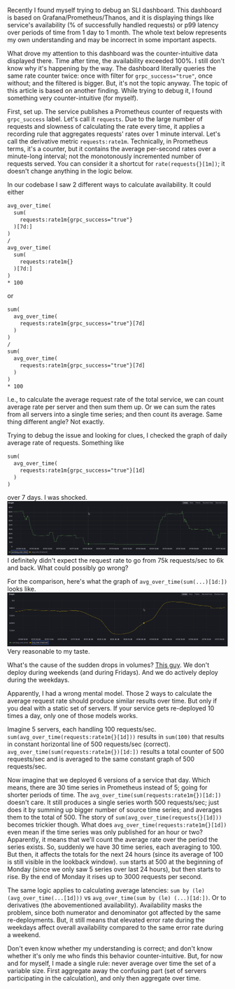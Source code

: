 Recently I found myself trying to debug an SLI dashboard. This dashboard is based on Grafana/Prometheus/Thanos,
and it is displaying things like service's availability (% of successfully handled requests) or p99 latency over 
periods of time from 1 day to 1 month. The whole text below represents my own understanding and may be incorrect in
some important aspects.

What drove my attention to this dashboard was the counter-intuitive data displayed there. Time after time, the 
availability exceeded 100%. I still don't know why it's happening by the way. The dashboard literally queries the same
rate counter twice: once with filter for `grpc_success="true"`, once without; and the filtered is bigger. 
But, it's not the topic anyway. The topic of this article is based on another finding. While trying to debug it,
I found something very counter-intuitive (for myself).

First, set up. The service publishes a Prometheus counter of requests with `grpc_success` label. 
Let's call it `requests`. Due to the large number of requests and slowness of calculating the rate every time,
it applies a recording rule that aggregates requests' rates over 1 minute interval. Let's call the derivative metric
`requests:rate1m`. Technically, in Prometheus terms, it's a counter, but it contains the average per-second rates 
over a minute-long interval; not the monotonously incremented number of requests served. You can consider it 
a shortcut for `rate(requests{}[1m])`; it doesn't change anything in the logic below.

In our codebase I saw 2 different ways to calculate availability. It could either 
```
avg_over_time(
  sum(
    requests:rate1m{grpc_success="true"}
  )[7d:]
)
/
avg_over_time(
  sum(
    requests:rate1m{}
  )[7d:]
)
* 100
```
or
```
sum(
  avg_over_time(
    requests:rate1m{grpc_success="true"}[7d]
  )
)
/
sum(
  avg_over_time(
    requests:rate1m{grpc_success="true"}[7d]
  )
)
* 100
```

I.e., to calculate the average request rate of the total service, we can count average rate per server and then 
sum them up. Or we can sum the rates from all servers into a single time series; and then count its average. 
Same thing different angle? Not exactly.

Trying to debug the issue and looking for clues, I checked the graph of daily average rate of requests. Something like
```
sum(
  avg_over_time(
    requests:rate1m{grpc_success="true"}[1d]
  )
)
```
over 7 days. I was shocked. 
![](/images/averages_in_metrics/graph2.png)
I definitely didn't expect the request rate to go from 75k requests/sec to 6k and back. What could possibly go wrong?

For the comparison, here's what the graph of `avg_over_time(sum(...)[1d:])` looks like.
![](/images/averages_in_metrics/graph1.png)
Very reasonable to my taste.

What's the cause of the sudden drops in volumes? [This guy](https://en.wikipedia.org/wiki/The_Weeknd). We don't deploy during weekends (and during Fridays). 
And we do actively deploy during the weekdays.

Apparently, I had a wrong mental model. Those 2 ways to calculate the average request rate should produce similar 
results over time. But only if you deal with a static set of servers. If your service gets re-deployed 10 times a day,
only one of those models works.

Imagine 5 servers, each handling 100 requests/sec. `sum(avg_over_time(requests:rate1m{}[1d]))` results in `sum(100)` 
that results in constant horizontal line of 500 requests/sec (correct). `avg_over_time(sum(requests:rate1m{})[1d:])` results
a total counter of 500 requests/sec and is averaged to the same constant graph of 500 requests/sec.

Now imagine that we deployed 6 versions of a service that day. 
Which means, there are 30 time series in Prometheus instead of 5; going for shorter periods of time.
The `avg_over_time(sum(requests:rate1m{})[1d:])` doesn't care. It still produces a single series 
worth 500 requests/sec; 
just does it by summing up bigger number of source time series; and averages them to the total of 500. 
The story of `sum(avg_over_time(requests{}[1d]))` becomes trickier though. 
What does `avg_over_time(requests:rate1m{}[1d])` even mean if the time series was only published for an hour or two? 
Apparently, it means that we'll count the average rate over the period the series exists. So, suddenly we have 30
time series, each averaging to 100. But then, it affects the totals for the next 24 hours 
(since its average of 100 is still visible in the lookback window).
`sum` starts at 500 at the beginning of Monday (since we only saw 5 series over last 24 hours),
but then starts to rise. By the end of Monday it rises up to 3000 requests per second.

The same logic applies to calculating average latencies: `sum by (le) (avg_over_time(...[1d]))` vs `avg_over_time(sum by (le) (...)[1d:])`.
Or to derivatives (the abovementioned availability). Availability masks the problem, since both numerator and denominator
got affected by the same re-deployments. 
But, it still means that elevated error rate during the weekdays affect overall availability compared to the same 
error rate during a weekend.

Don't even know whether my understanding is correct; and don't know whether it's only me who finds this behavior 
counter-intuitive. But, for now and for myself, I made a single rule: never average over time the set of a variable size.
First aggregate away the confusing part (set of servers participating in the calculation), and only then aggregate over time.
